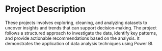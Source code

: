 # Project Description

These  projects involves exploring, cleaning, and analyzing datasets to uncover insights and trends that can support decision-making. The project follows a structured approach to investigate the data, identify key patterns, and provide actionable recommendations based on the analysis. It demonstrates the application of data analysis techniques using Power BI.
